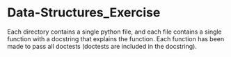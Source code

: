 # Data-Structures_Exercise
Each directory contains a single python file, and each file contains a single function with a docstring that explains the function.
Each function has been made to pass all doctests (doctests are included in the docstring).
